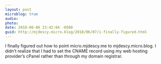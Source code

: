 ```yaml
---
layout: post
microblog: true
audio: 
photo: 
date: 2018-06-06 23:42:04 -0500
guid: http://mjdescy.micro.blog/2018/06/07/i-finally-figured.html
---
```

I finally figured out how to point micro.mjdescy.me to mjdescy.micro.blog. I didn’t realize that I had to set the CNAME record using my web hosting provider’s cPanel rather than through my domain registrar.
